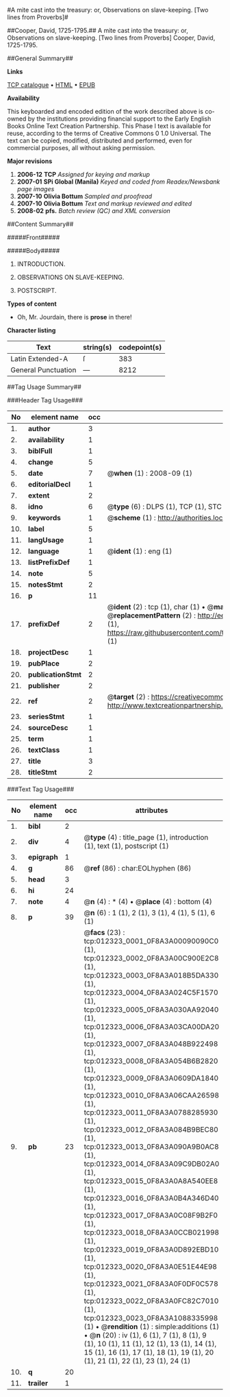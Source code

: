 #A mite cast into the treasury: or, Observations on slave-keeping. [Two lines from Proverbs]#

##Cooper, David, 1725-1795.##
A mite cast into the treasury: or, Observations on slave-keeping. [Two lines from Proverbs]
Cooper, David, 1725-1795.

##General Summary##

**Links**

[TCP catalogue](http://www.ota.ox.ac.uk/tcp/)  • 
[HTML](http://tei.it.ox.ac.uk/tcp/Texts-HTML/free/N09/N09682.html)  • 
[EPUB](http://tei.it.ox.ac.uk/tcp/Texts-EPUB/free/N09/N09682.epub)

**Availability**

This keyboarded and encoded edition of the
	       work described above is co-owned by the institutions
	       providing financial support to the Early English Books
	       Online Text Creation Partnership. This Phase I text is
	       available for reuse, according to the terms of Creative
	       Commons 0 1.0 Universal. The text can be copied,
	       modified, distributed and performed, even for
	       commercial purposes, all without asking permission.

**Major revisions**

1. __2006-12__ __TCP__ *Assigned for keying and markup*
1. __2007-01__ __SPi Global (Manila)__ *Keyed and coded from Readex/Newsbank page images*
1. __2007-10__ __Olivia Bottum__ *Sampled and proofread*
1. __2007-10__ __Olivia Bottum__ *Text and markup reviewed and edited*
1. __2008-02__ __pfs.__ *Batch review (QC) and XML conversion*

##Content Summary##

#####Front#####

#####Body#####

1. INTRODUCTION.

1. OBSERVATIONS ON SLAVE-KEEPING.

1. POSTSCRIPT.

**Types of content**

  * Oh, Mr. Jourdain, there is **prose** in there!

**Character listing**


|Text|string(s)|codepoint(s)|
|---|---|---|
|Latin Extended-A|ſ|383|
|General Punctuation|—|8212|

##Tag Usage Summary##

###Header Tag Usage###

|No|element name|occ|attributes|
|---|---|---|---|
|1.|__author__|3||
|2.|__availability__|1||
|3.|__biblFull__|1||
|4.|__change__|5||
|5.|__date__|7| @__when__ (1) : 2008-09 (1)|
|6.|__editorialDecl__|1||
|7.|__extent__|2||
|8.|__idno__|6| @__type__ (6) : DLPS (1), TCP (1), STC (1), NOTIS (1), IMAGE-SET (1), EVANS-CITATION (1)|
|9.|__keywords__|1| @__scheme__ (1) : http://authorities.loc.gov/ (1)|
|10.|__label__|5||
|11.|__langUsage__|1||
|12.|__language__|1| @__ident__ (1) : eng (1)|
|13.|__listPrefixDef__|1||
|14.|__note__|5||
|15.|__notesStmt__|2||
|16.|__p__|11||
|17.|__prefixDef__|2| @__ident__ (2) : tcp (1), char (1)  •  @__matchPattern__ (2) : ([0-9\-]+):([0-9IVX]+) (1), (.+) (1)  •  @__replacementPattern__ (2) : http://eebo.chadwyck.com/downloadtiff?vid=$1&page=$2 (1), https://raw.githubusercontent.com/textcreationpartnership/Texts/master/tcpchars.xml#$1 (1)|
|18.|__projectDesc__|1||
|19.|__pubPlace__|2||
|20.|__publicationStmt__|2||
|21.|__publisher__|2||
|22.|__ref__|2| @__target__ (2) : https://creativecommons.org/publicdomain/zero/1.0/ (1), http://www.textcreationpartnership.org/docs/. (1)|
|23.|__seriesStmt__|1||
|24.|__sourceDesc__|1||
|25.|__term__|1||
|26.|__textClass__|1||
|27.|__title__|3||
|28.|__titleStmt__|2||


###Text Tag Usage###

|No|element name|occ|attributes|
|---|---|---|---|
|1.|__bibl__|2||
|2.|__div__|4| @__type__ (4) : title_page (1), introduction (1), text (1), postscript (1)|
|3.|__epigraph__|1||
|4.|__g__|86| @__ref__ (86) : char:EOLhyphen (86)|
|5.|__head__|3||
|6.|__hi__|24||
|7.|__note__|4| @__n__ (4) : * (4)  •  @__place__ (4) : bottom (4)|
|8.|__p__|39| @__n__ (6) : 1 (1), 2 (1), 3 (1), 4 (1), 5 (1), 6 (1)|
|9.|__pb__|23| @__facs__ (23) : tcp:012323_0001_0F8A3A00090090C0 (1), tcp:012323_0002_0F8A3A00C900E2C8 (1), tcp:012323_0003_0F8A3A018B5DA330 (1), tcp:012323_0004_0F8A3A024C5F1570 (1), tcp:012323_0005_0F8A3A030AA92040 (1), tcp:012323_0006_0F8A3A03CA00DA20 (1), tcp:012323_0007_0F8A3A048B922498 (1), tcp:012323_0008_0F8A3A054B6B2820 (1), tcp:012323_0009_0F8A3A0609DA1840 (1), tcp:012323_0010_0F8A3A06CAA26598 (1), tcp:012323_0011_0F8A3A0788285930 (1), tcp:012323_0012_0F8A3A084B9BEC80 (1), tcp:012323_0013_0F8A3A090A9B0AC8 (1), tcp:012323_0014_0F8A3A09C9DB02A0 (1), tcp:012323_0015_0F8A3A0A8A540EE8 (1), tcp:012323_0016_0F8A3A0B4A346D40 (1), tcp:012323_0017_0F8A3A0C08F9B2F0 (1), tcp:012323_0018_0F8A3A0CCB021998 (1), tcp:012323_0019_0F8A3A0D892EBD10 (1), tcp:012323_0020_0F8A3A0E51E44E98 (1), tcp:012323_0021_0F8A3A0F0DF0C578 (1), tcp:012323_0022_0F8A3A0FC82C7010 (1), tcp:012323_0023_0F8A3A1088335998 (1)  •  @__rendition__ (1) : simple:additions (1)  •  @__n__ (20) : iv (1), 6 (1), 7 (1), 8 (1), 9 (1), 10 (1), 11 (1), 12 (1), 13 (1), 14 (1), 15 (1), 16 (1), 17 (1), 18 (1), 19 (1), 20 (1), 21 (1), 22 (1), 23 (1), 24 (1)|
|10.|__q__|20||
|11.|__trailer__|1||
